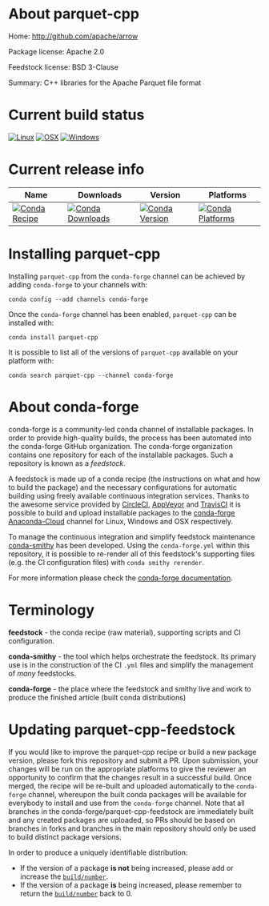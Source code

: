 About parquet-cpp
=================

Home: http://github.com/apache/arrow

Package license: Apache 2.0

Feedstock license: BSD 3-Clause

Summary: C++ libraries for the Apache Parquet file format



Current build status
====================

[![Linux](https://img.shields.io/circleci/project/github/conda-forge/parquet-cpp-feedstock/master.svg?label=Linux)](https://circleci.com/gh/conda-forge/parquet-cpp-feedstock)
[![OSX](https://img.shields.io/travis/conda-forge/parquet-cpp-feedstock/master.svg?label=macOS)](https://travis-ci.org/conda-forge/parquet-cpp-feedstock)
[![Windows](https://img.shields.io/appveyor/ci/conda-forge/parquet-cpp-feedstock/master.svg?label=Windows)](https://ci.appveyor.com/project/conda-forge/parquet-cpp-feedstock/branch/master)

Current release info
====================

| Name | Downloads | Version | Platforms |
| --- | --- | --- | --- |
| [![Conda Recipe](https://img.shields.io/badge/recipe-parquet--cpp-green.svg)](https://anaconda.org/conda-forge/parquet-cpp) | [![Conda Downloads](https://img.shields.io/conda/dn/conda-forge/parquet-cpp.svg)](https://anaconda.org/conda-forge/parquet-cpp) | [![Conda Version](https://img.shields.io/conda/vn/conda-forge/parquet-cpp.svg)](https://anaconda.org/conda-forge/parquet-cpp) | [![Conda Platforms](https://img.shields.io/conda/pn/conda-forge/parquet-cpp.svg)](https://anaconda.org/conda-forge/parquet-cpp) |

Installing parquet-cpp
======================

Installing `parquet-cpp` from the `conda-forge` channel can be achieved by adding `conda-forge` to your channels with:

```
conda config --add channels conda-forge
```

Once the `conda-forge` channel has been enabled, `parquet-cpp` can be installed with:

```
conda install parquet-cpp
```

It is possible to list all of the versions of `parquet-cpp` available on your platform with:

```
conda search parquet-cpp --channel conda-forge
```


About conda-forge
=================

conda-forge is a community-led conda channel of installable packages.
In order to provide high-quality builds, the process has been automated into the
conda-forge GitHub organization. The conda-forge organization contains one repository
for each of the installable packages. Such a repository is known as a *feedstock*.

A feedstock is made up of a conda recipe (the instructions on what and how to build
the package) and the necessary configurations for automatic building using freely
available continuous integration services. Thanks to the awesome service provided by
[CircleCI](https://circleci.com/), [AppVeyor](https://www.appveyor.com/)
and [TravisCI](https://travis-ci.org/) it is possible to build and upload installable
packages to the [conda-forge](https://anaconda.org/conda-forge)
[Anaconda-Cloud](https://anaconda.org/) channel for Linux, Windows and OSX respectively.

To manage the continuous integration and simplify feedstock maintenance
[conda-smithy](https://github.com/conda-forge/conda-smithy) has been developed.
Using the ``conda-forge.yml`` within this repository, it is possible to re-render all of
this feedstock's supporting files (e.g. the CI configuration files) with ``conda smithy rerender``.

For more information please check the [conda-forge documentation](https://conda-forge.org/docs/).

Terminology
===========

**feedstock** - the conda recipe (raw material), supporting scripts and CI configuration.

**conda-smithy** - the tool which helps orchestrate the feedstock.
                   Its primary use is in the construction of the CI ``.yml`` files
                   and simplify the management of *many* feedstocks.

**conda-forge** - the place where the feedstock and smithy live and work to
                  produce the finished article (built conda distributions)


Updating parquet-cpp-feedstock
==============================

If you would like to improve the parquet-cpp recipe or build a new
package version, please fork this repository and submit a PR. Upon submission,
your changes will be run on the appropriate platforms to give the reviewer an
opportunity to confirm that the changes result in a successful build. Once
merged, the recipe will be re-built and uploaded automatically to the
`conda-forge` channel, whereupon the built conda packages will be available for
everybody to install and use from the `conda-forge` channel.
Note that all branches in the conda-forge/parquet-cpp-feedstock are
immediately built and any created packages are uploaded, so PRs should be based
on branches in forks and branches in the main repository should only be used to
build distinct package versions.

In order to produce a uniquely identifiable distribution:
 * If the version of a package **is not** being increased, please add or increase
   the [``build/number``](https://conda.io/docs/user-guide/tasks/build-packages/define-metadata.html#build-number-and-string).
 * If the version of a package **is** being increased, please remember to return
   the [``build/number``](https://conda.io/docs/user-guide/tasks/build-packages/define-metadata.html#build-number-and-string)
   back to 0.
